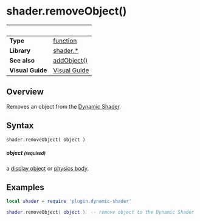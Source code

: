 # shader.removeObject()

|                      | &nbsp; 
| -------------------- | ---------------------------------------------------------------
| __Type__             | [function](http://docs.coronalabs.com/api/type/Function.html)
| __Library__          | [shader.*](README.md)
| __See also__         | [addObject()](addObject.markdown)
| __Visual Guide__     | [Visual Guide](http://dynamicshader.com/)


## Overview

Removes an object from the [Dynamic Shader](README.md).

## Syntax

	shader.removeObject( object )


##### object <small>(required)</small>
a [display object](https://docs.coronalabs.com/api/type/DisplayObject/index.html) or [physics body](https://docs.coronalabs.com/guide/physics/physicsBodies/index.html).

## Examples

``````lua
local shader = require 'plugin.dynamic-shader'

shader.removeObject( object )  -- remove object to the Dynamic Shader

``````
